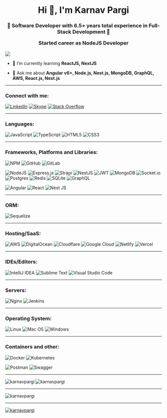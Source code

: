 <h1 align="center">Hi 👋, I'm Karnav Pargi</h1>
<h3 align="center">
🔶  Software Developer with 6.5+ years total experience in Full-Stack Development 🔶

Started career as NodeJS Developer

</h3>

![](https://komarev.com/ghpvc/?username=karnavpargi&label=Profile%20views&color=0e75b6&style=for-the-badge)

- 🌱 I’m currently learning **ReactJS, NextJS**

- 💬 Ask me about **Angular v6+, Node.js, Nest.js, MongoDB, GraphQL, AWS, React.js, Next.js**

---
<h3 align="left">Connect with me:</h3>

[![LinkedIn](https://img.shields.io/badge/linkedin-%230077B5.svg?style=for-the-badge&logo=linkedin&logoColor=white)](https://linkedin.com/in/karnavpargi)&nbsp;[![Skype](https://img.shields.io/badge/Skype-%2300AFF0.svg?style=for-the-badge&logo=Skype&logoColor=white)](https://join.skype.com/invite/ws4xRKGnS8Mi)&nbsp;[![Stack Overflow](https://img.shields.io/badge/-Stackoverflow-FE7A16?style=for-the-badge&logo=stack-overflow&logoColor=white)](https://stackoverflow.com/users/5894722/karnavpargi?tab=profile)

---
<h3 align="left">Languages:</h3>

![JavaScript](https://img.shields.io/badge/javascript-%23323330.svg?style=for-the-badge&logo=javascript&logoColor=%23F7DF1E)&nbsp;![TypeScript](https://img.shields.io/badge/typescript-%23007ACC.svg?style=for-the-badge&logo=typescript&logoColor=white)&nbsp;![HTML5](https://img.shields.io/badge/html5-%23E34F26.svg?style=for-the-badge&logo=html5&logoColor=white)&nbsp;![CSS3](https://img.shields.io/badge/css3-%231572B6.svg?style=for-the-badge&logo=css3&logoColor=white)
</h3>

---
<h3 align="left">Frameworks, Platforms and Libraries:</h3>

![NPM](https://img.shields.io/badge/NPM-%23000000.svg?style=for-the-badge&logo=npm&logoColor=white)&nbsp;![GitHub](https://img.shields.io/badge/github-%23121011.svg?style=for-the-badge&logo=github&logoColor=white)&nbsp;![GitLab](https://img.shields.io/badge/gitlab-%23181717.svg?style=for-the-badge&logo=gitlab&logoColor=white)

![NodeJS](https://img.shields.io/badge/node.js-6DA55F?style=for-the-badge&logo=node.js&logoColor=white)&nbsp;![Express.js](https://img.shields.io/badge/express.js-%23404d59.svg?style=for-the-badge&logo=express&logoColor=%2361DAFB)&nbsp;![Strapi](https://img.shields.io/badge/strapi-%232E7EEA.svg?style=for-the-badge&logo=strapi&logoColor=white)&nbsp;![NestJS](https://img.shields.io/badge/nestjs-%23E0234E.svg?style=for-the-badge&logo=nestjs&logoColor=white)&nbsp;![JWT](https://img.shields.io/badge/JWT-black?style=for-the-badge&logo=JSON%20web%20tokens)&nbsp;![MongoDB](https://img.shields.io/badge/MongoDB-%234ea94b.svg?style=for-the-badge&logo=mongodb&logoColor=white)&nbsp;![Socket.io](https://img.shields.io/badge/Socket.io-black?style=for-the-badge&logo=socket.io&badgeColor=010101)&nbsp;![Postgres](https://img.shields.io/badge/postgres-%23316192.svg?style=for-the-badge&logo=postgresql&logoColor=white)&nbsp;![Redis](https://img.shields.io/badge/redis-%23DD0031.svg?style=for-the-badge&logo=redis&logoColor=white)&nbsp;![SQLite](https://img.shields.io/badge/sqlite-%2307405e.svg?style=for-the-badge&logo=sqlite&logoColor=white)&nbsp;![GraphQL](https://img.shields.io/badge/-GraphQL-E10098?style=for-the-badge&logo=graphql&logoColor=white)&nbsp;

![Angular](https://img.shields.io/badge/angular-%23DD0031.svg?style=for-the-badge&logo=angular&logoColor=white)&nbsp;![React](https://img.shields.io/badge/react-%2320232a.svg?style=for-the-badge&logo=react&logoColor=%2361DAFB)&nbsp;![Next JS](https://img.shields.io/badge/Next-black?style=for-the-badge&logo=next.js&logoColor=white)

---
<h3 align="left">ORM:</h3>

![Sequelize](https://img.shields.io/badge/Sequelize-52B0E7?style=for-the-badge&logo=Sequelize&logoColor=white)

---
<h3 align="left">Hosting/SaaS:</h3>

![AWS](https://img.shields.io/badge/AWS-%23FF9900.svg?style=for-the-badge&logo=amazon-aws&logoColor=white)&nbsp;![DigitalOcean](https://img.shields.io/badge/DigitalOcean-%230167ff.svg?style=for-the-badge&logo=digitalOcean&logoColor=white)&nbsp;![Cloudflare](https://img.shields.io/badge/Cloudflare-F38020?style=for-the-badge&logo=Cloudflare&logoColor=white)&nbsp;![Google Cloud](https://img.shields.io/badge/GoogleCloud-%234285F4.svg?style=for-the-badge&logo=google-cloud&logoColor=white)&nbsp;![Netlify](https://img.shields.io/badge/netlify-%23000000.svg?style=for-the-badge&logo=netlify&logoColor=#00C7B7)&nbsp;![Vercel](https://img.shields.io/badge/vercel-%23000000.svg?style=for-the-badge&logo=vercel&logoColor=white)

---
<h3 align="left">IDEs/Editors:</h3>

![IntelliJ IDEA](https://img.shields.io/badge/IntelliJIDEA-000000.svg?style=for-the-badge&logo=intellij-idea&logoColor=white)&nbsp;![Sublime Text](https://img.shields.io/badge/sublime_text-%23575757.svg?style=for-the-badge&logo=sublime-text&logoColor=important)&nbsp;![Visual Studio Code](https://img.shields.io/badge/Visual%20Studio%20Code-0078d7.svg?style=for-the-badge&logo=visual-studio-code&logoColor=white)

---
<h3 align="left">Servers:</h3>

![Nginx](https://img.shields.io/badge/nginx-%23009639.svg?style=for-the-badge&logo=nginx&logoColor=white)&nbsp;![Jenkins](https://img.shields.io/badge/jenkins-%232C5263.svg?style=for-the-badge&logo=jenkins&logoColor=white)

---
<h3 align="left">Operating System:</h3>

![Linux](https://img.shields.io/badge/Linux-FCC624?style=for-the-badge&logo=linux&logoColor=black)&nbsp;![Mac OS](https://img.shields.io/badge/mac%20os-000000?style=for-the-badge&logo=macos&logoColor=F0F0F0)&nbsp;![Windows](https://img.shields.io/badge/Windows-0078D6?style=for-the-badge&logo=windows&logoColor=white)

---
<h3 align="left">Containers and other:</h3>

![Docker](https://img.shields.io/badge/docker-%230db7ed.svg?style=for-the-badge&logo=docker&logoColor=white)&nbsp;![Kubernetes](https://img.shields.io/badge/kubernetes-%23326ce5.svg?style=for-the-badge&logo=kubernetes&logoColor=white)

![Postman](https://img.shields.io/badge/Postman-FF6C37?style=for-the-badge&logo=postman&logoColor=white)&nbsp;![Swagger](https://img.shields.io/badge/-Swagger-%23Clojure?style=for-the-badge&logo=swagger&logoColor=white)

---
<p><img align="left" src="https://github-readme-stats.vercel.app/api/top-langs?username=karnavpargi&show_icons=true&locale=en&layout=compact" alt="karnavpargi"/></p><p><img align="center" src="https://github-readme-streak-stats.herokuapp.com/?user=karnavpargi&" alt="karnavpargi" /></p>

---
<p><img align="center" src="https://github-readme-stats.vercel.app/api?username=karnavpargi&show_icons=true&locale=en" alt="karnavpargi" /></p>

---


<p align="left"> <a href="https://github.com/ryo-ma/github-profile-trophy"><img src="https://github-profile-trophy.vercel.app/?username=karnavpargi" alt="karnavpargi" /></a> </p>
